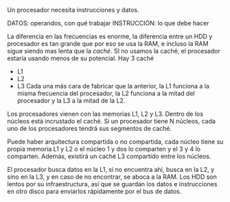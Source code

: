 Un procesador necesita instrucciones y datos.

DATOS: operandos, con qué trabajar
INSTRUCCIÓN: lo que debe hacer

La diferencia en las frecuencias es enorme, la diferencia entre un HDD y procesador es tan grande que por eso se usa la RAM, e incluso la RAM sigue siendo mas lenta que la _caché_. SI no usamos la caché, el procesador estaría usando menos de su potencial.
Hay 3 caché
- L1
- L2
- L3
Cada una más cara de fabricar que la anterior, la L1 funciona a la misma frecuencia del procesador, la L2 funciona a la mitad del procesador y la L3 a la mitad de la L2.

Los procesadores vienen con las memorias L1, L2 y L3. Dentro de los núcleos está incrustado el caché. Si un procesador tiene N núcleos, cada uno de los procesadores tendrá sus segmentos de caché.

Puede haber arquitectura compartida o no compartida, cada núcleo tiene su propia memoria L1 y L2 o el núcleo 1 y dos lo comparten y el 3 y 4 lo comparten.
Además, existirá un caché L3 compartido entre los núcleos.

El procesador busca datos en la L1, si no encuentra ahi, busca en la L2, y sino en la L3, y en caso de no encontrar, se aboca a la RAM.
Los HDD son lentos por su infraestructura, así que se guardan los datos e instrucciones en otro disco para enviarlos rápidamente por el bus de datos.


